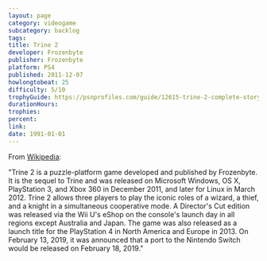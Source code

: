 ```yaml
---
layout: page
category: videogame
subcategory: backlog
tags:
title: Trine 2
developer: Frozenbyte
publisher: Frozenbyte
platform: PS4
published: 2011-12-07
howlongtobeat: 25
difficulty: 5/10
trophyGuide: https://psnprofiles.com/guide/12615-trine-2-complete-story-trophy-guide
durationHours:
trophies:
percent:
link:
date: 1991-01-01
---
```


From [Wikipedia](https://en.wikipedia.org/wiki/Trine_2):

"Trine 2 is a puzzle-platform game developed and published by Frozenbyte. It is the sequel to Trine and was released on Microsoft Windows, OS X, PlayStation 3, and Xbox 360 in December 2011, and later for Linux in March 2012. Trine 2 allows three players to play the iconic roles of a wizard, a thief, and a knight in a simultaneous cooperative mode. A Director's Cut edition was released via the Wii U's eShop on the console's launch day in all regions except Australia and Japan. The game was also released as a launch title for the PlayStation 4 in North America and Europe in 2013. On February 13, 2019, it was announced that a port to the Nintendo Switch would be released on February 18, 2019."
